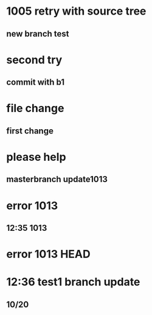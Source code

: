 # 1005 retry with source tree
## new branch test
# second try
## commit with b1
# file change
## first change
# please help
## masterbranch update1013
# error 1013
## 12:35 1013 
# error 1013 HEAD
# 12:36 test1 branch update

## 10/20

